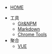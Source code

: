 - [HOME](/)
* 工具
  - [Git&NPM](pages/tools/git-npm.md)
  - [Markdown](pages/tools/markdown.md)
  - [Chrome Tools](pages/tools/chrome-tools.md)
* 聚合
  - [VUE](pages/aggregate/index.md)
